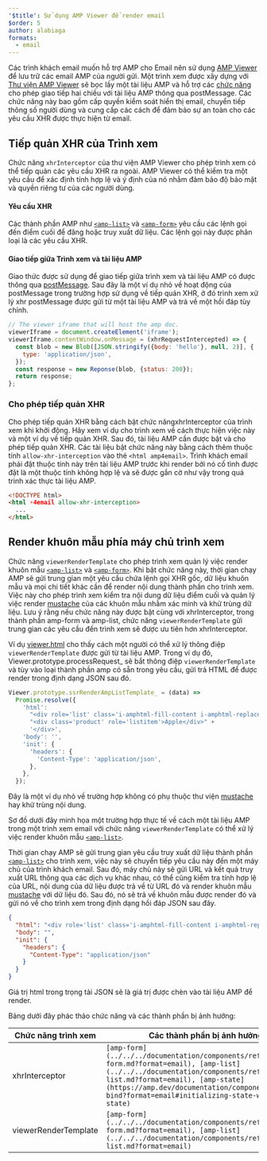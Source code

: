 ```yaml
---
'$title': Sử dụng AMP Viewer để render email
$order: 5
author: alabiaga
formats:
  - email
---
```


Các trình khách email muốn hỗ trợ AMP cho Email nên sử dụng [AMP Viewer](https://github.com/ampproject/amphtml/blob/master/extensions/amp-viewer-integration/integrating-viewer-with-amp-doc-guide.md) để lưu trữ các email AMP của người gửi. Một trình xem được xây dựng với [Thư viện AMP Viewer](https://github.com/ampproject/amphtml/tree/master/extensions/amp-viewer-integration) sẽ bọc lấy một tài liệu AMP và hỗ trợ các [chức năng](https://github.com/ampproject/amphtml/blob/master/extensions/amp-viewer-integration/CAPABILITIES.md) cho phép giao tiếp hai chiều với tài liệu AMP thông qua postMessage. Các chức năng này bao gồm cấp quyền kiểm soát hiển thị email, chuyển tiếp thông số người dùng và cung cấp các cách để đảm bảo sự an toàn cho các yêu cầu XHR được thực hiện từ email.

## Tiếp quản XHR của Trình xem

Chức năng `xhrInterceptor` của thư viện AMP Viewer cho phép trình xem có thể tiếp quản các yêu cầu XHR ra ngoài. AMP Viewer có thể kiểm tra một yêu cầu để xác định tính hợp lệ và ý định của nó nhằm đảm bảo độ bảo mật và quyền riêng tư của các người dùng.

#### Yêu cầu XHR

Các thành phần AMP như [`<amp-list>`](../../../documentation/components/reference/amp-list.md?format=email) và [`<amp-form>`](../../../documentation/components/reference/amp-form.md?format=email) yêu cầu các lệnh gọi đến điểm cuối để đăng hoặc truy xuất dữ liệu. Các lệnh gọi này được phân loại là các yêu cầu XHR.

#### Giao tiếp giữa Trình xem và tài liệu AMP

Giao thức được sử dụng để giao tiếp giữa trình xem và tài liệu AMP có được thông qua [postMessage](https://developer.mozilla.org/en-US/docs/Web/API/Window/postMessage). Sau đây là một ví dụ nhỏ về hoạt động của postMessage trong trường hợp sử dụng về tiếp quản XHR, ở đó trình xem xử lý xhr postMessage được gửi từ một tài liệu AMP và trả về một hồi đáp tùy chỉnh.

```js
// The viewer iframe that will host the amp doc.
viewerIframe = document.createElement('iframe');
viewerIframe.contentWindow.onMessage = (xhrRequestIntercepted) => {
  const blob = new Blob([JSON.stringify({body: 'hello'}, null, 2)], {
    type: 'application/json',
  });
  const response = new Reponse(blob, {status: 200});
  return response;
};
```

### Cho phép tiếp quản XHR

Cho phép tiếp quản XHR bằng cách bật chức năngxhrInterceptor của trình xem khi khởi động. Hãy xem ví dụ cho trình xem về cách thực hiện việc này và một ví dụ về tiếp quản XHR. Sau đó, tài liệu AMP cần được bật và cho phép tiếp quản XHR. Các tài liệu bật chức năng này bằng cách thêm thuộc tính `allow-xhr-interception` vào thẻ `<html amp4email>`. Trình khách email phải đặt thuộc tính này trên tài liệu AMP trước khi render bởi nó cố tình được đặt là một thuộc tính không hợp lệ và sẽ được gắn cờ như vậy trong quá trình xác thực tài liệu AMP.

```html
<!DOCTYPE html>
<html ⚡4email allow-xhr-interception>
  ...
</html>
```

## Render khuôn mẫu phía máy chủ trình xem

Chức năng `viewerRenderTemplate` cho phép trình xem quản lý việc render khuôn mẫu [`<amp-list>`](../../../documentation/components/reference/amp-list.md?format=email) và [`<amp-form>`](../../../documentation/components/reference/amp-form.md?format=email). Khi bật chức năng này, thời gian chạy AMP sẽ gửi trung gian một yêu cầu chứa lệnh gọi XHR gốc, dữ liệu khuôn mẫu và mọi chi tiết khác cần để render nội dung thành phần cho trình xem. Việc này cho phép trình xem kiểm tra nội dung dữ liệu điểm cuối và quản lý việc render [mustache](https://mustache.github.io/) của các khuôn mẫu nhằm xác minh và khử trùng dữ liệu. Lưu ý rằng nếu chức năng này được bật cùng với xhrInterceptor, trong thành phần amp-form và amp-list, chức năng `viewerRenderTemplate` gửi trung gian các yêu cầu đến trình xem sẽ được ưu tiên hơn xhrInterceptor.

Ví dụ [viewer.html](https://github.com/ampproject/amphtml/blob/master/examples/viewer.html) cho thấy cách một người có thể xử lý thông điệp `viewerRenderTemplate` được gửi từ tài liệu AMP. Trong ví dụ đó, Viewer.prototype.processRequest\_ sẽ bắt thông điệp `viewerRenderTemplate` và tùy vào loại thành phần amp có sẵn trong yêu cầu, gửi trả HTML để được render trong định dạng JSON sau đó.

```js
Viewer.prototype.ssrRenderAmpListTemplate_ = (data) =>
  Promise.resolve({
    'html':
      "<div role='list' class='i-amphtml-fill-content i-amphtml-replaced-content'>" +
      "<div class='product' role='listitem'>Apple</div>" +
      '</div>',
    'body': '',
    'init': {
      'headers': {
        'Content-Type': 'application/json',
      },
    },
  });
```

Đây là một ví dụ nhỏ về trường hợp không có phụ thuộc thư viện [mustache](https://mustache.github.io/) hay khử trùng nội dung.

Sơ đồ dưới đây minh họa một trường hợp thực tế về cách một tài liệu AMP trong một trình xem email với chức năng `viewerRenderTemplate` có thể xử lý việc render khuôn mẫu [`<amp-list>`](../../../documentation/components/reference/amp-list.md?format=email).

<amp-img alt="Viewer render template diagram" layout="responsive" width="372" height="279" src="/static/img/docs/viewer_render_template_diagram.png"></amp-img>

Thời gian chạy AMP sẽ gửi trung gian yêu cầu truy xuất dữ liệu thành phần [`<amp-list>`](../../../documentation/components/reference/amp-list.md?format=email) cho trình xem, việc này sẽ chuyển tiếp yêu cầu này đến một máy chủ của trình khách email. Sau đó, máy chủ này sẽ gửi URL và kết quả truy xuất URL thông qua các dịch vụ khác nhau, có thể cũng kiểm tra tính hợp lệ của URL, nội dung của dữ liệu được trả về từ URL đó và render khuôn mẫu [mustache](https://mustache.github.io/) với dữ liệu đó. Sau đó, nó sẽ trả về khuôn mẫu được render đó và gửi nó về cho trình xem trong định dạng hồi đáp JSON sau đây.

```json
{
  "html": "<div role='list' class='i-amphtml-fill-content i-amphtml-replaced-content'> <div class='product' role='listitem'>List item 1</div> <div class='product' role='listitem'>List item 2</div> </div>",
  "body": "",
  "init": {
    "headers": {
      "Content-Type": "application/json"
    }
  }
}
```

Giá trị html trong trọng tải JSON sẽ là giá trị được chèn vào tài liệu AMP để render.

Bảng dưới đây phác thảo chức năng và các thành phần bị ảnh hưởng:

<table>
  <thead>
    <tr>
      <th width="30%">Chức năng trình xem</th>
      <th>Các thành phần bị ảnh hưởng</th>
    </tr>
  </thead>
  <tbody>
    <tr>
      <td>xhrInterceptor</td>
      <td><code>[amp-form](../../../documentation/components/reference/amp-form.md?format=email), [amp-list](../../../documentation/components/reference/amp-list.md?format=email), [amp-state](https://amp.dev/documentation/components/amp-bind?format=email#initializing-state-with-amp-state)</code></td>
    </tr>
     <tr>
       <td>viewerRenderTemplate</td>
       <td><code>[amp-form](../../../documentation/components/reference/amp-form.md?format=email), [amp-list](../../../documentation/components/reference/amp-list.md?format=email)</code></td>
    </tr>
  </tbody>
</table>
